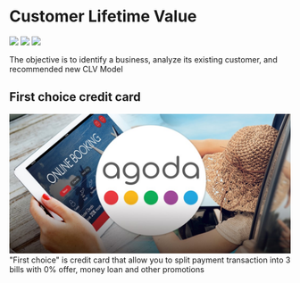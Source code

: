 # Customer Lifetime Value
[![](https://img.shields.io/badge/-Concept-green)](#) [![](https://img.shields.io/badge/-Presentation-green)](#) [![](https://img.shields.io/badge/-Student-blue)](#)

The objective is to identify a business, analyze its existing customer, and recommended new CLV Model
## First choice credit card
![image](agoda-01.jpg)
"First choice" is credit card that allow you to split payment transaction into 3 bills with 0% offer, money loan and other promotions
